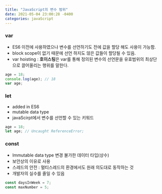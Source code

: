 ```yaml
---
title: "JavaScript의 변수 범위"
date: 2021-05-04 23:00:28 -0400
categories: javaScript
---
```


### var

- ES6 이전에 사용하였으나 변수를 선언하기도 전에 값을 할당 해도 사용이 가능함.
- block scope이 없기 때문에 선언 하지도 않은 값들이 할당될 수 있음.
- var hoisting : **호이스팅**은 var를 통해 정의된 변수의 선언문을 유효범위의 최상단으로 끌어올리는 행위를 말한다.

```jsx
age = 18;
console.log(age); // 18
var age;
```

### let

- added in ES6
- mutable data type
- javaScirpt에서 변수를 선언할 수 있는 키워드

```jsx
age = 18;
let age; // Uncaught ReferenceError;
```

### const

- Immutable data type 변경 불가한 데이터 타입(상수)
- 보안상의 이유로 사용
- 스레드의 안전 : 멀티스레드의 환경에서도 원래 의도대로 동작하는 것
- 개발자의 실수를 줄일 수 있음

```jsx
const daysInWeek = 7;
const maxNumber = 5;
```
